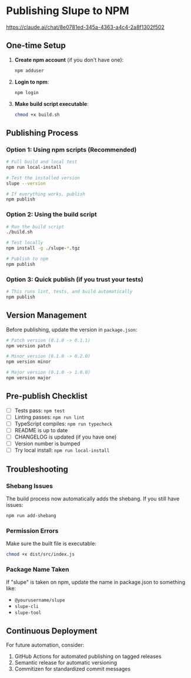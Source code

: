 # Publishing Slupe to NPM

https://claude.ai/chat/8e0781ed-345a-4363-a4c4-2a8f1302f502

## One-time Setup

1. **Create npm account** (if you don't have one):
   ```bash
   npm adduser
   ```

2. **Login to npm**:
   ```bash
   npm login
   ```

3. **Make build script executable**:
   ```bash
   chmod +x build.sh
   ```

## Publishing Process

### Option 1: Using npm scripts (Recommended)

```bash
# Full build and local test
npm run local-install

# Test the installed version
slupe --version

# If everything works, publish
npm publish
```

### Option 2: Using the build script

```bash
# Run the build script
./build.sh

# Test locally
npm install -g ./slupe-*.tgz

# Publish to npm
npm publish
```

### Option 3: Quick publish (if you trust your tests)

```bash
# This runs lint, tests, and build automatically
npm publish
```

## Version Management

Before publishing, update the version in `package.json`:

```bash
# Patch version (0.1.0 -> 0.1.1)
npm version patch

# Minor version (0.1.0 -> 0.2.0)
npm version minor

# Major version (0.1.0 -> 1.0.0)
npm version major
```

## Pre-publish Checklist

- [ ] Tests pass: `npm test`
- [ ] Linting passes: `npm run lint`
- [ ] TypeScript compiles: `npm run typecheck`
- [ ] README is up to date
- [ ] CHANGELOG is updated (if you have one)
- [ ] Version number is bumped
- [ ] Try local install: `npm run local-install`

## Troubleshooting

### Shebang Issues
The build process now automatically adds the shebang. If you still have issues:
```bash
npm run add-shebang
```

### Permission Errors
Make sure the built file is executable:
```bash
chmod +x dist/src/index.js
```

### Package Name Taken
If "slupe" is taken on npm, update the name in package.json to something like:
- `@yourusername/slupe`
- `slupe-cli`
- `slupe-tool`

## Continuous Deployment

For future automation, consider:
1. GitHub Actions for automated publishing on tagged releases
2. Semantic release for automatic versioning
3. Commitizen for standardized commit messages